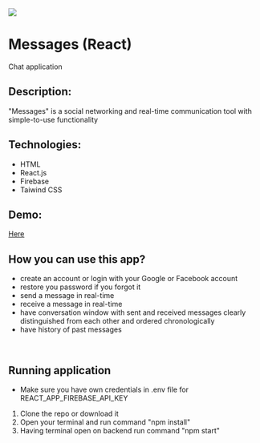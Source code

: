 <img src="https://user-images.githubusercontent.com/102720711/203572288-4cd8424c-b518-4135-be1b-20d8eb38b77d.png"/> 

# Messages (React)
Chat application

## Description:
"Messages" is a social networking and real-time communication tool with simple-to-use functionality<br />

## Technologies: 
- HTML
- React.js
- Firebase
- Taiwind CSS

## Demo: 
[Here](https://messages-b4e24.firebaseapp.com/)

## How you can use this app?
- create an account or login with your Google or Facebook account
- restore you password if you forgot it 
- send a message in real-time
- receive a message in real-time
- have conversation window with sent and received messages clearly distinguished from each other and ordered chronologically
- have history of past messages
<br />

## Running application
- Make sure you have own credentials in .env file for REACT_APP_FIREBASE_API_KEY
1. Clone the repo or download it
2. Open your terminal and run command "npm install"
3. Having terminal open on backend run command "npm start"
